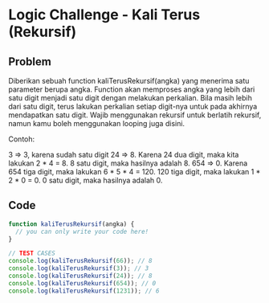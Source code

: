 # Logic Challenge - Kali Terus (Rekursif)

## Problem

Diberikan sebuah function kaliTerusRekursif(angka) yang menerima satu parameter berupa angka. Function akan memproses angka yang lebih dari satu digit menjadi satu digit dengan melakukan perkalian. Bila masih lebih dari satu digit, terus lakukan perkalian setiap digit-nya untuk pada akhirnya mendapatkan satu digit. Wajib menggunakan rekursif untuk berlatih rekursif, namun kamu boleh menggunakan looping juga disini.

Contoh:

3 => 3, karena sudah satu digit
24 => 8. Karena 24 dua digit, maka kita lakukan 2 * 4 = 8. 8 satu digit, maka hasilnya adalah 8.
654 => 0. Karena 654 tiga digit, maka lakukan 6 * 5 * 4 = 120. 120 tiga digit, maka lakukan 1 * 2 * 0 = 0. 0 satu digit, maka hasilnya adalah 0.

## Code

```JavaScript
function kaliTerusRekursif(angka) {
  // you can only write your code here!
}

// TEST CASES
console.log(kaliTerusRekursif(66)); // 8
console.log(kaliTerusRekursif(3)); // 3
console.log(kaliTerusRekursif(24)); // 8
console.log(kaliTerusRekursif(654)); // 0
console.log(kaliTerusRekursif(1231)); // 6
```
